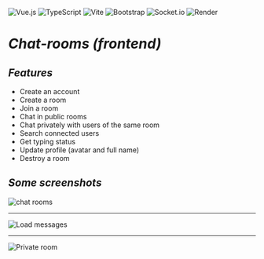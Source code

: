 ![Vue.js](https://img.shields.io/badge/vuejs-%2335495e.svg?style=for-the-badge&logo=vuedotjs&logoColor=%234FC08D)
![TypeScript](https://img.shields.io/badge/typescript-%23007ACC.svg?style=for-the-badge&logo=typescript&logoColor=white)
![Vite](https://img.shields.io/badge/vite-%23646CFF.svg?style=for-the-badge&logo=vite&logoColor=white)
![Bootstrap](https://img.shields.io/badge/bootstrap-%238511FA.svg?style=for-the-badge&logo=bootstrap&logoColor=white)
![Socket.io](https://img.shields.io/badge/Socket.io-black?style=for-the-badge&logo=socket.io&badgeColor=010101)
![Render](https://img.shields.io/badge/Render-%46E3B7.svg?style=for-the-badge&logo=render&logoColor=white)
# *Chat-rooms (frontend)*
## *Features*
- Create an account 
- Create a room 
- Join a room 
- Chat in public rooms 
- Chat privately with users of the same room 
- Search connected users
- Get typing status
- Update profile (avatar and full name)
- Destroy a room 
## *Some screenshots*

![chat rooms](https://dev-to-uploads.s3.amazonaws.com/uploads/articles/55hap0s8y4k8ncjfpydf.gif)
<hr>

![Load messages](https://dev-to-uploads.s3.amazonaws.com/uploads/articles/dbu9nv1vzo8w9psat9f5.gif)
<hr>

![Private room](https://dev-to-uploads.s3.amazonaws.com/uploads/articles/xw660j968q1joix4g8m7.gif)
